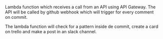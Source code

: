 Lambda function which receives a call from an API using API Gateway.
The API will be called by github webhook which will trigger for every comment on commit.

The lambda function will check for a pattern inside de commit, create a card on trello and make a post in an slack channel.
